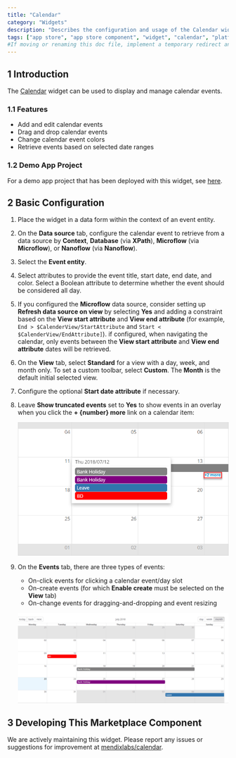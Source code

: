 ```yaml
---
title: "Calendar"
category: "Widgets"
description: "Describes the configuration and usage of the Calendar widget, which is available in the Mendix Marketplace."
tags: ["app store", "app store component", "widget", "calendar", "platform support"]
#If moving or renaming this doc file, implement a temporary redirect and let the respective team know they should update the URL in the product. See Mapping to Products for more details.
---
```


## 1 Introduction

The [Calendar](https://appstore.home.mendix.com/link/app/107954/) widget can be used to display and manage calendar events.

### 1.1 Features

* Add and edit calendar events
* Drag and drop calendar events
* Change calendar event colors
* Retrieve events based on selected date ranges

### 1.2 Demo App Project

For a demo app project that has been deployed with this widget, see [here](https://reactcalendar.mxapps.io).

## 2 Basic Configuration

1. Place the widget in a data form within the context of an event entity.
2. On the **Data source** tab, configure the calendar event to retrieve from a data source by **Context**, **Database** (via **XPath**), **Microflow** (via **Microflow**), or **Nanoflow** (via  **Nanoflow**).
3. Select the **Event entity**.
4. Select attributes to provide the event title, start date, end date, and color. Select a Boolean attribute to determine whether the event should be considered all day.
5. If you configured the **Microflow** data source, consider setting up **Refresh data source on view** by selecting **Yes** and adding a constraint based on the **View start attribute** and **View end attribute** (for example, `End > $CalenderView/StartAttribute` and `Start < $CalenderView/EndAttribute]`). if configured, when navigating the calendar, only events between the **View start attribute** and **View end attribute** dates will be retrieved.
6. On the **View** tab, select **Standard** for a view with a day, week, and month only. To set a custom toolbar, select **Custom**. The **Month** is the default initial selected view.
7. Configure the optional **Start date attribute** if necessary.
8.  Leave **Show truncated events** set to **Yes** to show events in an overlay when you click the **+ {number} more** link on a calendar item:

	![](attachments/calendar/calendar1.png)

9. On the **Events** tab, there are three types of events:
	* On-click events for clicking a calendar event/day slot
	* On-create events (for which **Enable create** must be selected on the **View** tab)
	* On-change events for dragging-and-dropping and event resizing

	![](attachments/calendar/calendar2.gif)

## 3 Developing This Marketplace Component

We are actively maintaining this widget. Please report any issues or suggestions for improvement at [mendixlabs/calendar](https://github.com/mendixlabs/calendar/issues).

